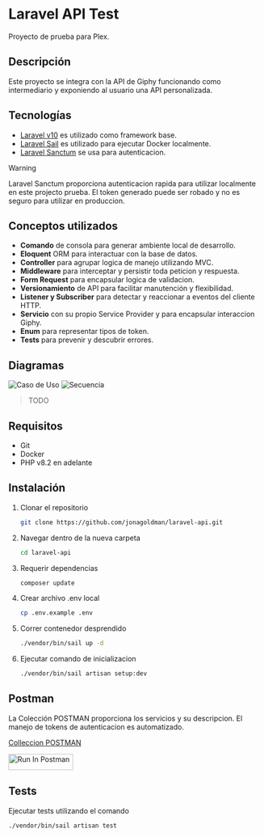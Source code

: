 # Laravel API Test

Proyecto de prueba para Plex.

## Descripción
Este proyecto se integra con la API de Giphy funcionando como intermediario y exponiendo al usuario una API personalizada.

## Tecnologías
- [Laravel v10](https://laravel.com/docs/10.x) es utilizado como framework base.
- [Laravel Sail](https://laravel.com/docs/10.x/sail) es utilizado para ejecutar Docker localmente.
- [Laravel Sanctum](https://laravel.com/docs/10.x/sanctum) se usa para autenticacion.

> [!WARNING]
> Laravel Sanctum proporciona autenticacion rapida para utilizar localmente en este projecto prueba. El token generado puede ser robado y no es seguro para utilizar en produccion.

## Conceptos utilizados
- **Comando** de consola para generar ambiente local de desarrollo.
- **Eloquent** ORM para interactuar con la base de datos.
- **Controller** para agrupar logica de manejo utilizando MVC.
- **Middleware** para interceptar y persistir toda peticion y respuesta.
- **Form Request** para encapsular logica de validacion.
- **Versionamiento** de API para facilitar manutención y flexibilidad.
- **Listener y Subscriber** para detectar y reaccionar a eventos del cliente HTTP.
- **Servicio** con su propio Service Provider y para encapsular interaccion Giphy.
- **Enum** para representar tipos de token.
- **Tests** para prevenir y descubrir errores.

## Diagramas
![Caso de Uso](https://i.ibb.co/yRTp5Rb/Caso-de-Uso.png)
![Secuencia](https://i.ibb.co/9y7754Q/Sequence-diagram.png)

> TODO

## Requisitos
- Git
- Docker
- PHP v8.2 en adelante

## Instalación
1. Clonar el repositorio
    ```bash
    git clone https://github.com/jonagoldman/laravel-api.git
    ```
2. Navegar dentro de la nueva carpeta
    ```bash
    cd laravel-api
    ```
3. Requerir dependencias
    ```bash
    composer update
    ```
4. Crear archivo .env local
    ```bash
    cp .env.example .env
    ```
5. Correr contenedor desprendido
    ```bash
    ./vendor/bin/sail up -d
    ```
6. Ejecutar comando de inicializacion
    ```bash
    ./vendor/bin/sail artisan setup:dev
    ```

## Postman

La Colección POSTMAN proporciona los servicios y su descripcion. El manejo de tokens de autenticacion es automatizado.

[Colleccion POSTMAN](https://www.postman.com/orvital/workspace/playground/collection/252628-faf51f3a-07e1-4742-b1e9-9c94c1827af8?action=share&creator=252628&active-environment=252628-f4f23439-0187-47bc-95cb-081499ce0337)

[<img src="https://run.pstmn.io/button.svg" alt="Run In Postman" style="width: 128px; height: 32px;">](https://app.getpostman.com/run-collection/252628-faf51f3a-07e1-4742-b1e9-9c94c1827af8?action=collection%2Ffork&source=rip_markdown&collection-url=entityId%3D252628-faf51f3a-07e1-4742-b1e9-9c94c1827af8%26entityType%3Dcollection%26workspaceId%3Da148ecd2-f327-4d92-ab3c-9d980895129c#?env%5BLocal%5D=W3sia2V5IjoiYXBpX3VybCIsInZhbHVlIjoibG9jYWxob3N0L2FwaS92MSIsImVuYWJsZWQiOnRydWUsInR5cGUiOiJkZWZhdWx0Iiwic2Vzc2lvblZhbHVlIjoibG9jYWxob3N0L2FwaS92MSIsInNlc3Npb25JbmRleCI6MH0seyJrZXkiOiJhdXRoLXRva2VuIiwidmFsdWUiOiIiLCJlbmFibGVkIjp0cnVlLCJ0eXBlIjoic2VjcmV0Iiwic2Vzc2lvblZhbHVlIjoibnVsbCIsInNlc3Npb25JbmRleCI6MX1d)

## Tests

Ejecutar tests utilizando el comando

```bash
./vendor/bin/sail artisan test
```
